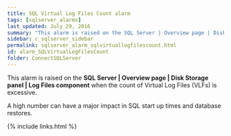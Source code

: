 ```yaml
---
title: SQL Virtual Log Files Count alarm
tags: [sqlserver_alarms]
last_updated: July 29, 2016
summary: "This alarm is raised on the SQL Server | Overview page | Disk Storage panel | Log Files component when the count of Virtual Log Files (VLFs) is excessive."
sidebar: c_sqlserver_sidebar
permalink: sqlserver_alarm_sqlvirtuallogfilescount.html
id: alarm_SQLVirtualLogFilesCount
folder: ConnectSQLServer
---
```



This alarm is raised on the **SQL Server \| Overview page \| Disk Storage panel \| Log Files component** when the count of Virtual Log Files (VLFs) is excessive.

A high number can have a major impact in SQL start up times and database restores.

{% include links.html %}
